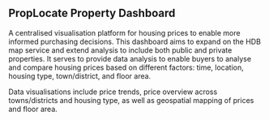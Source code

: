 ## PropLocate Property Dashboard

A centralised visualisation platform for housing prices to enable more informed purchasing decisions. This dashboard aims to expand on the HDB map service and extend analysis to include both public and private properties. It serves to provide data analysis to enable buyers to analyse and compare housing prices based on different factors: time, location, housing type, town/district, and floor area.

Data visualisations include price trends, price overview across towns/districts and housing type, as well as geospatial mapping of prices and floor area.
